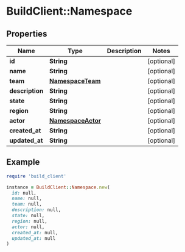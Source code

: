 # BuildClient::Namespace

## Properties

| Name | Type | Description | Notes |
| ---- | ---- | ----------- | ----- |
| **id** | **String** |  | [optional] |
| **name** | **String** |  | [optional] |
| **team** | [**NamespaceTeam**](NamespaceTeam.md) |  | [optional] |
| **description** | **String** |  | [optional] |
| **state** | **String** |  | [optional] |
| **region** | **String** |  | [optional] |
| **actor** | [**NamespaceActor**](NamespaceActor.md) |  | [optional] |
| **created_at** | **String** |  | [optional] |
| **updated_at** | **String** |  | [optional] |

## Example

```ruby
require 'build_client'

instance = BuildClient::Namespace.new(
  id: null,
  name: null,
  team: null,
  description: null,
  state: null,
  region: null,
  actor: null,
  created_at: null,
  updated_at: null
)
```


